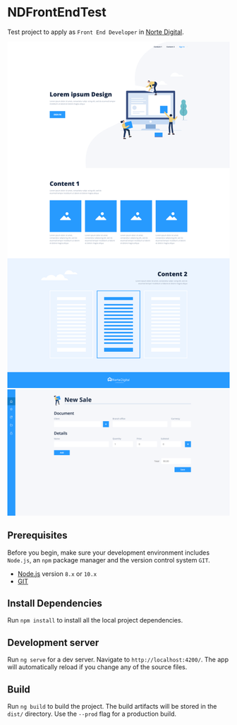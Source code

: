 # NDFrontEndTest
Test project to apply as `Front End Developer` in [Norte Digital](https://norte.digital/en/home/).

![Alt text](/src/assets/images/screenshot-home.png?raw=true "Home page screenshot")
![Alt text](/src/assets/images/screenshot-sales.png?raw=true "Sales page screenshot")

## Prerequisites
Before you begin, make sure your development environment includes `Node.js`, an `npm` package manager and the version control system `GIT`. 

- [Node.js](https://nodejs.org/es/) version `8.x` or `10.x`
- [GIT](https://git-scm.com/)

## Install Dependencies
Run `npm install` to install all the local project dependencies.

## Development server
Run `ng serve` for a dev server. Navigate to `http://localhost:4200/`. The app will automatically reload if you change any of the source files.

## Build
Run `ng build` to build the project. The build artifacts will be stored in the `dist/` directory. Use the `--prod` flag for a production build.
